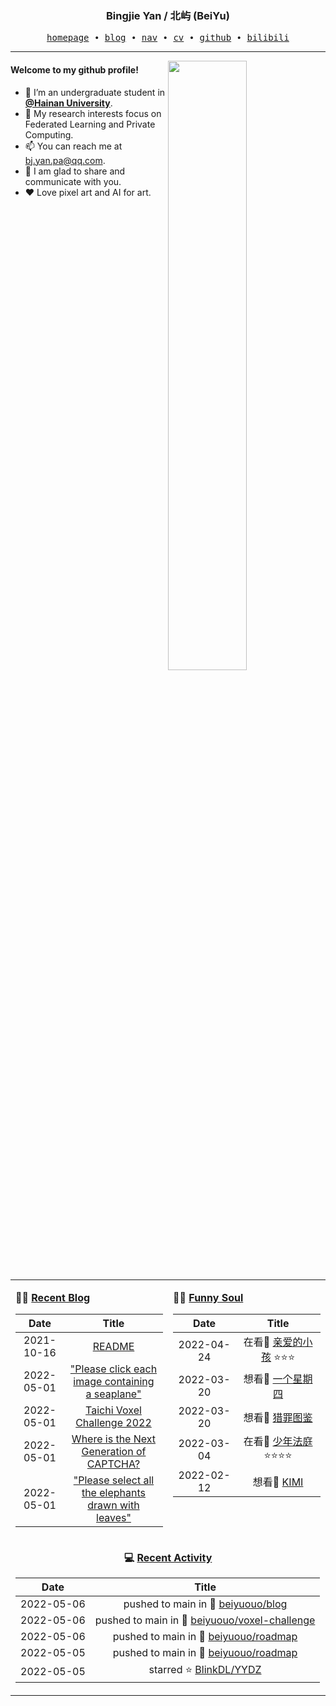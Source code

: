 <h3 align="center"> Bingjie Yan / 北屿 (BeiYu) </h3>


<p align="center">
  <samp>
    <a href="https://www.bj-yan.top/">homepage</a> ∙
    <a href="https://blog.bj-yan.top/">blog</a> ∙
    <a href="https://nav.bj-yan.top/">nav</a> ∙
    <a href="https://www.bj-yan.top/pdf/cv_en.pdf">cv</a> ∙ 
    <a href="https://github.com/beiyuouo">github</a> ∙ 
    <a href="https://space.bilibili.com/23511429">bilibili</a>
  </samp>
</p>


---

<img align="right" src="https://github-readme-stats.vercel.app/api?username=beiyuouo&show_icons=true&hide_border=true" width="50%">


#### Welcome to my github profile!
<!-- languages:start -->
<!-- prettier-ignore-start -->
<!-- markdownlint-disable -->
- 🔭 I’m an undergraduate student in [**@Hainan University**](https://ha.hainanu.edu.cn/home2020/).
- 🌱 My research interests focus on Federated Learning and Private Computing.
- 📫 You can reach me at [bj.yan.pa@qq.com](mailto:bj.yan.pa@qq.com).
- 🎨 I am glad to share and communicate with you.
- ❤️ Love pixel art and AI for art.
<!-- markdownlint-restore -->
<!-- prettier-ignore-end -->
<!-- languages:end -->

<table width="100%" align="center" padding="0" margin="0">
<tr>
<td valign="top" width="50%">

**🤹‍♀️ <a href="https://blog.bj-yan.top/" target="_blank">Recent Blog</a>**

<!-- START_SECTION:blog -->
| Date | Title |
| :-: | :---: |
| 2021-10-16 | <a href='https://blog.bj-yan.top/p/readme/' target='_blank'>README</a> |
| 2022-05-01 | <a href='https://blog.bj-yan.top/p/blog-hcaptcha-seaplane/' target='_blank'>"Please click each image containing a seaplane"</a> |
| 2022-05-01 | <a href='https://blog.bj-yan.top/p/blog-taichi-voxel-challenge-2022/' target='_blank'>Taichi Voxel Challenge 2022</a> |
| 2022-05-01 | <a href='https://blog.bj-yan.top/p/blog-where-is-the-next-generation-of-captcha/' target='_blank'>Where is the Next Generation of CAPTCHA?</a> |
| 2022-05-01 | <a href='https://blog.bj-yan.top/p/blog-hcaptcha-elephant-drawn-with-leaves/' target='_blank'>"Please select all the elephants drawn with lеaves"</a> |
<!-- END_SECTION:blog -->
</td>
<td valign="top" width="50%">

**🤾‍♂️ <a href="https://blog.bj-yan.top/" target="_blank">Funny Soul</a>**

<!-- START_SECTION:douban -->
| Date | Title |
| :-: | :---: |
| 2022-04-24 | 在看👀 <a href='http://movie.douban.com/subject/35344026/' target='_blank'>亲爱的小孩</a> ⭐⭐⭐ |
| 2022-03-20 | 想看🤔 <a href='http://movie.douban.com/subject/35774719/' target='_blank'>一个星期四</a>  |
| 2022-03-20 | 想看🤔 <a href='http://movie.douban.com/subject/35307437/' target='_blank'>猎罪图鉴</a>  |
| 2022-03-04 | 在看👀 <a href='http://movie.douban.com/subject/35248792/' target='_blank'>少年法庭</a> ⭐⭐⭐⭐ |
| 2022-02-12 | 想看🤔 <a href='http://movie.douban.com/subject/35377057/' target='_blank'>KIMI</a>  |
<!-- END_SECTION:douban -->
</td>
</tr>
<tr>
<td align="center" width="100%" colspan="2">

**💻 <a href="https://github.com/beiyuouo" target="_blank">Recent Activity</a>**

<!-- START_SECTION:github -->
| Date | Title |
| :-: | :---: |
| 2022-05-06 | pushed to main in 📌 [beiyuouo/blog](https://github.com/beiyuouo/blog/compare/a4665a66e1...794b4b2709) |
| 2022-05-06 | pushed to main in 📌 [beiyuouo/voxel-challenge](https://github.com/beiyuouo/voxel-challenge/compare/d2a2b4f1a8...d4e381caf9) |
| 2022-05-06 | pushed to main in 📌 [beiyuouo/roadmap](https://github.com/beiyuouo/roadmap/compare/a4e439673b...1c040bb48d) |
| 2022-05-05 | pushed to main in 📌 [beiyuouo/roadmap](https://github.com/beiyuouo/roadmap/compare/8668cbf65b...a4e439673b) |
| 2022-05-05 | starred ⭐ [BlinkDL/YYDZ](https://github.com/BlinkDL/YYDZ) |
<!-- END_SECTION:github -->

</td>
</tr>
</table>
